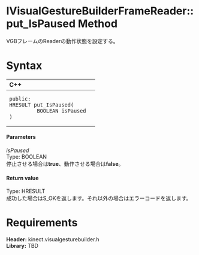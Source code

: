 IVisualGestureBuilderFrameReader::put\_IsPaused Method  
======================================================  

VGBフレームのReaderの動作状態を設定する。 <span id="syntaxSection"></span>

Syntax  
======  

<table>
<colgroup>
<col width="100%" />
</colgroup>
<thead>
<tr class="header">
<th align="left">C++</th>
</tr>
</thead>
<tbody>
<tr class="odd">
<td align="left"><pre><code>public:  
HRESULT put_IsPaused(  
         BOOLEAN isPaused  
)</code></pre></td>
</tr>
</tbody>
</table>

<span id="ID4EG"></span>
#### Parameters  

*isPaused*    
Type: BOOLEAN  
停止させる場合は**true**、動作させる場合は**false**。  

<span id="ID4EP"></span>
#### Return value  

Type: HRESULT  
成功した場合はS\_OKを返します。それ以外の場合はエラーコードを返します。  

<span id="requirements"></span>

Requirements  
============  

**Header:** kinect.visualgesturebuilder.h  
**Library:** TBD  



<!--Please do not edit the data in the comment block below.-->
<!--
TOCTitle : put_IsPaused Method
RLTitle : IVisualGestureBuilderFrameReader::put_IsPaused Method
KeywordK : put_IsPaused method
KeywordK : IVisualGestureBuilderFrameReader::put_IsPaused method
KeywordF : IVisualGestureBuilderFrameReader::put_IsPaused
KeywordF : put_IsPaused
KeywordF : Microsoft.Kinect.visualgesturebuilder.IVisualGestureBuilderFrameReader.put_IsPaused(BOOLEAN)
KeywordA : M:Microsoft.Kinect.visualgesturebuilder.IVisualGestureBuilderFrameReader.put_IsPaused(BOOLEAN)
AssetID : M:Microsoft.Kinect.visualgesturebuilder.IVisualGestureBuilderFrameReader.put_IsPaused(BOOLEAN)
Locale : en-us
CommunityContent : 1
APIType : Managed
APILocation : 
APIName : Microsoft.Kinect.visualgesturebuilder.IVisualGestureBuilderFrameReader::put_IsPaused
TargetOS : Windows
TopicType : kbSyntax
DevLang : C++
DocSet : K4Wv2
ProjType : K4Wv2Proj
Technology : Kinect for Windows
Product : Kinect for Windows SDK v2
productversion : 20
-->
